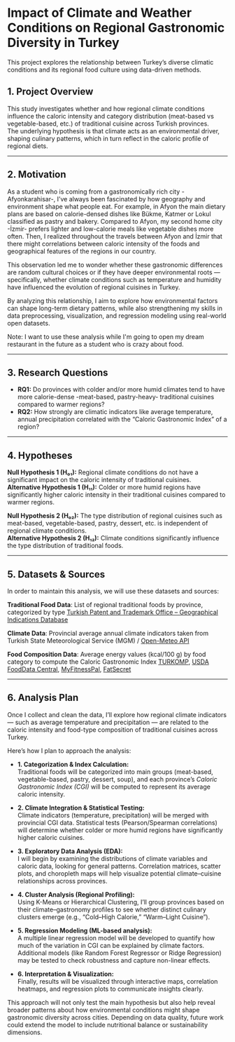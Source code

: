 # Impact of Climate and Weather Conditions on Regional Gastronomic Diversity in Turkey

This project explores the relationship between Turkey’s diverse climatic conditions and its regional food culture using data-driven methods.

## 1. Project Overview  
This study investigates whether and how regional climate conditions influence the caloric intensity and category distribution (meat-based vs vegetable-based, etc.) of traditional cuisine across Turkish provinces.  
The underlying hypothesis is that climate acts as an environmental driver, shaping culinary patterns, which in turn reflect in the caloric profile of regional diets.

---
## 2. Motivation  

As a student who is coming from a gastronomically rich city -Afyonkarahisar-, I’ve always been fascinated by how geography and environment shape what people eat. For example, in Afyon the main dietary plans are based on calorie-densed dishes like Bükme, Katmer or Lokul classified as pastry and bakery. Compared to Afyon, my second home city -İzmir- prefers lighter and low-calorie meals like vegetable dishes more often. Then, I realized throughout the travels between Afyon and İzmir that there might correlations between caloric intensity of the foods and geographical features of the regions in our country.

This observation led me to wonder whether these gastronomic differences are random cultural choices or if they have deeper environmental roots — specifically, whether climate conditions such as temperature and humidity have influenced the evolution of regional cuisines in Turkey.  

By analyzing this relationship, I aim to explore how environmental factors can shape long-term dietary patterns, while also strengthening my skills in data preprocessing, visualization, and regression modeling using real-world open datasets. 

Note: I want to use these analysis while I'm going to open my dream restaurant in the future as a student who is crazy about food.

---
## 3. Research Questions  
- **RQ1:** Do provinces with colder and/or more humid climates tend to have more calorie-dense -meat-based, pastry-heavy- traditional cuisines compared to warmer regions?  
- **RQ2:** How strongly are climatic indicators like average temperature, annual precipitation correlated with the “Caloric Gastronomic Index” of a region?  

---

## 4. Hypotheses  

**Null Hypothesis 1 (H₀₁):** Regional climate conditions do not have a significant impact on the caloric intensity of traditional cuisines.  
**Alternative Hypothesis 1 (H₁₁):** Colder or more humid regions have significantly higher caloric intensity in their traditional cuisines compared to warmer regions.  

**Null Hypothesis 2 (H₀₂):** The type distribution of regional cuisines such as meat-based, vegetable-based, pastry, dessert, etc. is independent of regional climate conditions.  
**Alternative Hypothesis 2 (H₁₂):** Climate conditions significantly influence the type distribution of traditional foods. 

---

## 5. Datasets & Sources  

In order to maintain this analysis, we will use these datasets and sources:

 **Traditional Food Data**: List of regional traditional foods by province, categorized by type  [Turkish Patent and Trademark Office – Geographical Indications Database](https://ci.turkpatent.gov.tr/) 
 
 **Climate Data**: Provincial average annual climate indicators taken from Turkish State Meteorological Service (MGM) / [Open-Meteo API](https://open-meteo.com/) 
 
 **Food Composition Data**: Average energy values (kcal/100 g) by food category to compute the Caloric Gastronomic Index [TURKOMP](https://www.turkomp.gov.tr/), [USDA FoodData Central](https://fdc.nal.usda.gov/), [MyFitnessPal](https://www.myfitnesspal.com/), [FatSecret](https://www.fatsecret.com/)
 
---

## 6. Analysis Plan  

Once I collect and clean the data, I’ll explore how regional climate indicators — such as average temperature and precipitation — are related to the caloric intensity and food-type composition of traditional cuisines across Turkey.  

Here’s how I plan to approach the analysis:  
 

- **1. Categorization & Index Calculation:**  
  Traditional foods will be categorized into main groups (meat-based, vegetable-based, pastry, dessert, soup), and each province’s *Caloric Gastronomic Index (CGI)* will be computed to represent its average caloric intensity.  

- **2. Climate Integration & Statistical Testing:**  
  Climate indicators (temperature, precipitation) will be merged with provincial CGI data. Statistical tests (Pearson/Spearman correlations) will determine whether colder or more humid regions have significantly higher caloric cuisines.

- **3. Exploratory Data Analysis (EDA):**  
  I will begin by examining the distributions of climate variables and caloric data, looking for general patterns. Correlation matrices, scatter plots, and choropleth maps will help visualize potential climate–cuisine relationships across provinces.

- **4. Cluster Analysis (Regional Profiling):**  
  Using K-Means or Hierarchical Clustering, I’ll group provinces based on their climate–gastronomy profiles to see whether distinct culinary clusters emerge (e.g., “Cold–High Calorie,” “Warm–Light Cuisine”).  

- **5. Regression Modeling (ML-based analysis):**  
  A multiple linear regression model will be developed to quantify how much of the variation in CGI can be explained by climate factors. Additional models (like Random Forest Regressor or Ridge Regression) may be tested to check robustness and capture non-linear effects.  

- **6. Interpretation & Visualization:**  
  Finally, results will be visualized through interactive maps, correlation heatmaps, and regression plots to communicate insights clearly.  

This approach will not only test the main hypothesis but also help reveal broader patterns about how environmental conditions might shape gastronomic diversity across cities. Depending on data quality, future work could extend the model to include nutritional balance or sustainability dimensions.
